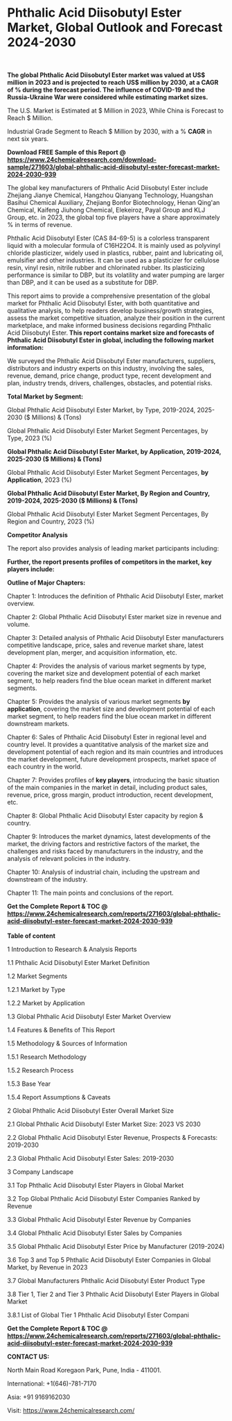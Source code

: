 <h1>Phthalic Acid Diisobutyl Ester Market, Global Outlook and Forecast 2024-2030</h1><br/><p><strong>The global Phthalic Acid Diisobutyl Ester market was valued at US$ million in 2023 and is projected to reach US$ million by 2030, at a <strong>CAGR</strong> of % during the forecast period. The influence of COVID-19 and the Russia-Ukraine War were considered while estimating market sizes.</strong></p><p>The U.S. Market is Estimated at $ Million in 2023, While China is Forecast to Reach $ Million.</p><p>Industrial Grade Segment to Reach $ Million by 2030, with a % <strong>CAGR</strong> in next six years.</p><div><b>Download FREE Sample of this Report @ <a href="https://www.24chemicalresearch.com/download-sample/271603/global-phthalic-acid-diisobutyl-ester-forecast-market-2024-2030-939">https://www.24chemicalresearch.com/download-sample/271603/global-phthalic-acid-diisobutyl-ester-forecast-market-2024-2030-939</a></b></div><p>The global key manufacturers of Phthalic Acid Diisobutyl Ester include Zhejiang Jianye Chemical, Hangzhou Qianyang Technology, Huangshan Basihui Chemical Auxiliary, Zhejiang Bonfor Biotechnology, Henan Qing'an Chemical, Kaifeng Jiuhong Chemical, Elekeiroz, Payal Group and KLJ Group, etc. in 2023, the global top five players have a share approximately % in terms of revenue.</p><p>Phthalic Acid Diisobutyl Ester (CAS 84-69-5) is a colorless transparent liquid with a molecular formula of C16H22O4. It is mainly used as polyvinyl chloride plasticizer, widely used in plastics, rubber, paint and lubricating oil, emulsifier and other industries. It can be used as a plasticizer for cellulose resin, vinyl resin, nitrile rubber and chlorinated rubber. Its plasticizing performance is similar to DBP, but its volatility and water pumping are larger than DBP, and it can be used as a substitute for DBP.</p><p>This report aims to provide a comprehensive presentation of the global market for Phthalic Acid Diisobutyl Ester, with both quantitative and qualitative analysis, to help readers develop business/growth strategies, assess the market competitive situation, analyze their position in the current marketplace, and make informed business decisions regarding Phthalic Acid Diisobutyl Ester.<strong> This report contains market size and forecasts of Phthalic Acid Diisobutyl Ester in global, including the following market information:</strong></p><p>We surveyed the Phthalic Acid Diisobutyl Ester manufacturers, suppliers, distributors and industry experts on this industry, involving the sales, revenue, demand, price change, product type, recent development and plan, industry trends, drivers, challenges, obstacles, and potential risks.</p><p><strong>Total Market by Segment:</strong></p><p>Global Phthalic Acid Diisobutyl Ester Market, by Type, 2019-2024, 2025-2030 ($ Millions) & (Tons)</p><p>Global Phthalic Acid Diisobutyl Ester Market Segment Percentages, by Type, 2023 (%)</p><p><strong>Global Phthalic Acid Diisobutyl Ester Market, <strong>by Application</strong>, 2019-2024, 2025-2030 ($ Millions) & (Tons)</strong></p><p>Global Phthalic Acid Diisobutyl Ester Market Segment Percentages, <strong>by Application</strong>, 2023 (%)</p><p><strong>Global Phthalic Acid Diisobutyl Ester Market, By Region and Country, 2019-2024, 2025-2030 ($ Millions) & (Tons)</strong></p><p>Global Phthalic Acid Diisobutyl Ester Market Segment Percentages, By Region and Country, 2023 (%)</p><p><strong>Competitor Analysis</strong></p><p>The report also provides analysis of leading market participants including:</p><p><strong>Further, the report presents profiles of competitors in the market, <strong>key players</strong> include:</strong></p><p><strong>Outline of Major Chapters:</strong></p><p>Chapter 1: Introduces the definition of Phthalic Acid Diisobutyl Ester, market overview.</p><p>Chapter 2: Global Phthalic Acid Diisobutyl Ester market size in revenue and volume.</p><p>Chapter 3: Detailed analysis of Phthalic Acid Diisobutyl Ester manufacturers competitive landscape, price, sales and revenue market share, latest development plan, merger, and acquisition information, etc.</p><p>Chapter 4: Provides the analysis of various market segments by type, covering the market size and development potential of each market segment, to help readers find the blue ocean market in different market segments.</p><p>Chapter 5: Provides the analysis of various market segments <strong>by application</strong>, covering the market size and development potential of each market segment, to help readers find the blue ocean market in different downstream markets.</p><p>Chapter 6: Sales of Phthalic Acid Diisobutyl Ester in regional level and country level. It provides a quantitative analysis of the market size and development potential of each region and its main countries and introduces the market development, future development prospects, market space of each country in the world.</p><p>Chapter 7: Provides profiles of <strong>key players</strong>, introducing the basic situation of the main companies in the market in detail, including product sales, revenue, price, gross margin, product introduction, recent development, etc.</p><p>Chapter 8: Global Phthalic Acid Diisobutyl Ester capacity by region & country.</p><p>Chapter 9: Introduces the market dynamics, latest developments of the market, the driving factors and restrictive factors of the market, the challenges and risks faced by manufacturers in the industry, and the analysis of relevant policies in the industry.</p><p>Chapter 10: Analysis of industrial chain, including the upstream and downstream of the industry.</p><p>Chapter 11: The main points and conclusions of the report.</p><div><b>Get the Complete Report & TOC @ <a href="https://www.24chemicalresearch.com/reports/271603/global-phthalic-acid-diisobutyl-ester-forecast-market-2024-2030-939">https://www.24chemicalresearch.com/reports/271603/global-phthalic-acid-diisobutyl-ester-forecast-market-2024-2030-939</a></b></div><br><b>Table of content</b><p>1 Introduction to Research & Analysis Reports<br />
 
  1.1 Phthalic Acid Diisobutyl Ester Market Definition<br />
 
  1.2 Market Segments<br />
 
  1.2.1 Market by Type<br />
 
  1.2.2 Market by Application<br />
 
  1.3 Global Phthalic Acid Diisobutyl Ester Market Overview<br />
 
  1.4 Features & Benefits of This Report<br />
 
  1.5 Methodology & Sources of Information<br />
 
  1.5.1 Research Methodology<br />
 
  1.5.2 Research Process<br />
 
  1.5.3 Base Year<br />
 
  1.5.4 Report Assumptions & Caveats<br />
 
 2 Global Phthalic Acid Diisobutyl Ester Overall Market Size<br />
 
  2.1 Global Phthalic Acid Diisobutyl Ester Market Size: 2023 VS 2030<br />
 
  2.2 Global Phthalic Acid Diisobutyl Ester Revenue, Prospects & Forecasts: 2019-2030<br />
 
  2.3 Global Phthalic Acid Diisobutyl Ester Sales: 2019-2030<br />
 
 3 Company Landscape<br />
 
  3.1 Top Phthalic Acid Diisobutyl Ester Players in Global Market<br />
 
  3.2 Top Global Phthalic Acid Diisobutyl Ester Companies Ranked by Revenue<br />
 
  3.3 Global Phthalic Acid Diisobutyl Ester Revenue by Companies<br />
 
  3.4 Global Phthalic Acid Diisobutyl Ester Sales by Companies<br />
 
  3.5 Global Phthalic Acid Diisobutyl Ester Price by Manufacturer (2019-2024)<br />
 
  3.6 Top 3 and Top 5 Phthalic Acid Diisobutyl Ester Companies in Global Market, by Revenue in 2023<br />
 
  3.7 Global Manufacturers Phthalic Acid Diisobutyl Ester Product Type<br />
 
  3.8 Tier 1, Tier 2 and Tier 3 Phthalic Acid Diisobutyl Ester Players in Global Market<br />
 
  3.8.1 List of Global Tier 1 Phthalic Acid Diisobutyl Ester Compani<br><div><b>Get the Complete Report & TOC @ <a href="https://www.24chemicalresearch.com/reports/271603/global-phthalic-acid-diisobutyl-ester-forecast-market-2024-2030-939">https://www.24chemicalresearch.com/reports/271603/global-phthalic-acid-diisobutyl-ester-forecast-market-2024-2030-939</a></b></div></p>
 
 <b>CONTACT US:</b><br>
 
 North Main Road Koregaon Park, Pune, India - 411001.<br/>
 
 International: +1(646)-781-7170<br/>
 
 Asia: +91 9169162030<br/>
 
 Visit: <a href="https://www.24chemicalresearch.com/">https://www.24chemicalresearch.com/</a>
 
 <br>